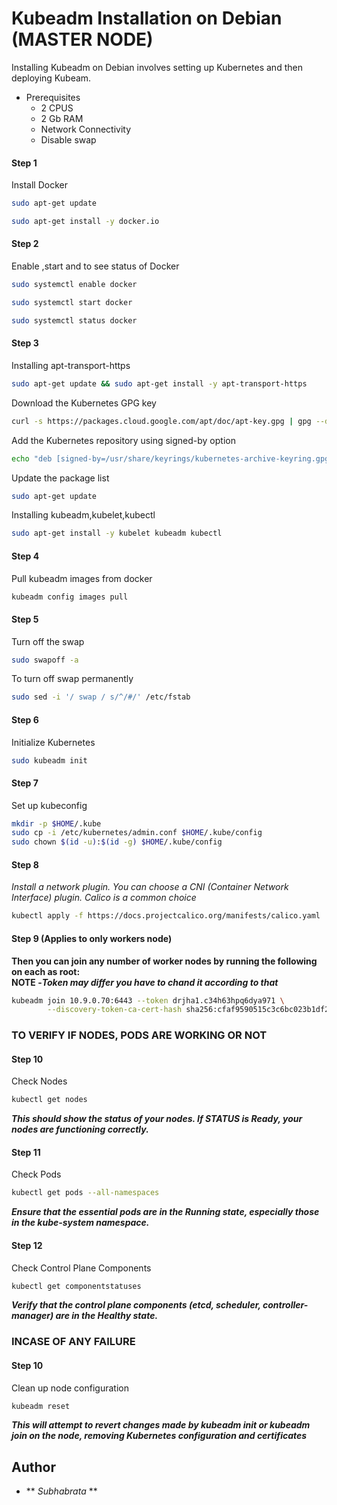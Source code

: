 # Kubeadm Installation on Debian (MASTER NODE)

Installing Kubeadm on Debian involves setting up Kubernetes and then deploying Kubeam. 

* Prerequisites
    -  2 CPUS
    -  2 Gb RAM
    -  Network Connectivity
    -  Disable swap


#### Step 1 
Install Docker

```bash
sudo apt-get update
```
```bash
sudo apt-get install -y docker.io
```


#### Step 2
Enable ,start and to see status of Docker

```bash
sudo systemctl enable docker
```
```bash
sudo systemctl start docker
```
```bash
sudo systemctl status docker
```

#### Step 3
Installing apt-transport-https

```bash
sudo apt-get update && sudo apt-get install -y apt-transport-https
```

Download the Kubernetes GPG key
```bash
curl -s https://packages.cloud.google.com/apt/doc/apt-key.gpg | gpg --dearmor -o /usr/share/keyrings/kubernetes-archive-keyring.gpg
```

Add the Kubernetes repository using signed-by option
```bash
echo "deb [signed-by=/usr/share/keyrings/kubernetes-archive-keyring.gpg] https://apt.kubernetes.io/ kubernetes-xenial main" | sudo tee /etc/apt/sources.list.d/kubernetes.list
```

Update the package list
```bash
sudo apt-get update
```

Installing kubeadm,kubelet,kubectl
```bash
sudo apt-get install -y kubelet kubeadm kubectl
```

#### Step 4
Pull kubeadm images from docker

```bash
kubeadm config images pull
```
#### Step 5
Turn off the swap
```bash
sudo swapoff -a
```

To turn off swap permanently
```bash
sudo sed -i '/ swap / s/^/#/' /etc/fstab
```

#### Step 6 
Initialize Kubernetes

```bash
sudo kubeadm init
```

#### Step 7
Set up kubeconfig
```bash
mkdir -p $HOME/.kube
sudo cp -i /etc/kubernetes/admin.conf $HOME/.kube/config
sudo chown $(id -u):$(id -g) $HOME/.kube/config
```

#### Step 8
_Install a network plugin. You can choose a CNI (Container Network Interface) plugin. Calico is a common choice_
```bash
kubectl apply -f https://docs.projectcalico.org/manifests/calico.yaml
```

#### Step 9 (Applies to only workers node)
**Then you can join any number of worker nodes by running the following on each as root:**
</br>
**NOTE -_Token may differ you have to chand it according to that_**
```bash
kubeadm join 10.9.0.70:6443 --token drjha1.c34h63hpq6dya971 \
        --discovery-token-ca-cert-hash sha256:cfaf9590515c3c6bc023b1df20d476ce7d70695d768c786d77a79100c1b56da8 
```

### TO VERIFY IF NODES, PODS ARE WORKING OR NOT

#### Step 10
Check Nodes
```bash
kubectl get nodes
```
**_This should show the status of your nodes. If STATUS is Ready, your nodes are functioning correctly._**

#### Step 11
Check Pods
```bash
kubectl get pods --all-namespaces
```
**_Ensure that the essential pods are in the Running state, especially those in the kube-system namespace._**

#### Step 12
Check Control Plane Components
```bash
kubectl get componentstatuses
```
**_Verify that the control plane components (etcd, scheduler, controller-manager) are in the Healthy state._**

### INCASE OF ANY FAILURE

#### Step 10
Clean up node configuration
```bash
kubeadm reset
```
**_This will attempt to revert changes made by kubeadm init or kubeadm join on the node, removing Kubernetes configuration and certificates_**





## Author

- ** _Subhabrata_ **

